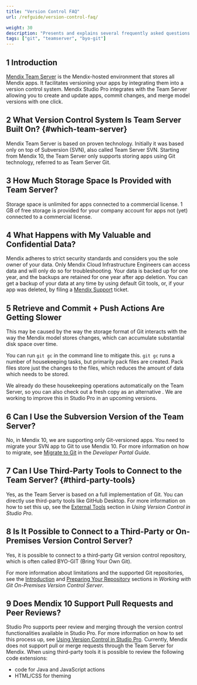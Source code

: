 ```yaml
---
title: "Version Control FAQ"
url: /refguide/version-control-faq/

weight: 30
description: "Presents and explains several frequently asked questions about version control."
tags: ["git", "teamserver", "byo-git"]
---
```


## 1 Introduction

[Mendix Team Server](/developerportal/general/team-server/) is the Mendix-hosted environment that stores all Mendix apps. It facilitates versioning your apps by integrating them into a version control system. Mendix Studio Pro integrates with the Team Server allowing you to create and update apps, commit changes, and merge model versions with one click.

## 2 What Version Control System Is Team Server Built On? {#which-team-server}

Mendix Team Server is based on proven technology. Initially it was based only on top of Subversion (SVN), also called Team Server SVN. Starting from Mendix 10, the Team Server only supports storing apps using Git technology, referred to as Team Server Git. 

## 3 How Much Storage Space Is Provided with Team Server?

Storage space is unlimited for apps connected to a commercial license. 1 GB of free storage is provided for your company account for apps not (yet) connected to a commercial license.

## 4 What Happens with My Valuable and Confidential Data?

Mendix adheres to strict security standards and considers you the sole owner of your data. Only Mendix Cloud Infrastructure Engineers can access data and will only do so for troubleshooting. Your data is backed up for one year, and the backups are retained for one year after app deletion. You can get a backup of your data at any time by using default Git tools, or, if your app was deleted, by filing a [Mendix Support](https://support.mendix.com/) ticket.

## 5 Retrieve and Commit + Push Actions Are Getting Slower

This may be caused by the way the storage format of Git interacts with the way the Mendix model stores changes, which can accumulate substantial disk space over time. 

You can run `git gc` in the command line to mitigate this. `git gc` runs a number of housekeeping tasks, but primarily pack files are created. Pack files store just the changes to the files, which reduces the amount of data which needs to be stored. 

We already do these housekeeping operations automatically on the Team Server, so you can also check out a fresh copy as an alternative . We are working to improve this in Studio Pro in an upcoming versions.

## 6 Can I Use the Subversion Version of the Team Server?

No, in Mendix 10, we are supporting only Git-versioned apps. You need to migrate your SVN app to Git to use Mendix 10. For more information on how to migrate, see [Migrate to Git](/developerportal/general/migrate-to-git/) in the *Developer Portal Guide*. 

## 7 Can I Use Third-Party Tools to Connect to the Team Server? {#third-party-tools}

Yes, as the Team Server is based on a full implementation of Git. You can directly use third-party tools like GitHub Desktop. For more information on how to set this up, see the [External Tools](/refguide/using-version-control-in-studio-pro/#external-tools) section in *Using Version Control in Studio Pro*. 

## 8 Is It Possible to Connect to a Third-Party or On-Premises Version Control Server?

Yes, it is possible to connect to a third-party Git version control repository, which is often called BYO-GIT (Bring Your Own Git).

For more information about limitations and the supported Git repositories, see the [Introduction](/refguide/on-premises-git/#intro) and [Preparing Your Repository](/refguide/on-premises-git/#preparing-your-repo) sections in *Working with Git On-Premises Version Control Server*.

## 9 Does Mendix 10 Support Pull Requests and Peer Reviews? 

Studio Pro supports peer review and merging through the version control functionalities available in Studio Pro. For more information on how to set this process up, see [Using Version Control in Studio Pro](/refguide/using-version-control-in-studio-pro/).
Currently, Mendix does not support pull or merge requests through the Team Server for Mendix. When using third-party tools it is possible to review the following code extensions:

* code for Java and JavaScript actions
* HTML/CSS for theming
